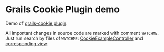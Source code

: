 Grails Cookie Plugin demo
=========================

Demo of [grails-cookie plugin](https://github.com/stokito/grails-cookie/).

All important changes in source code are marked with comment `WATCHME`. Just run search by files of `WATCHME`:
[CookieExampleController](./grails-app/controllers/grails/cookie/demo/CookieExampleController.groovy) and [corresponding view](./grails-app/views/cookieExample/index.gsp). 
